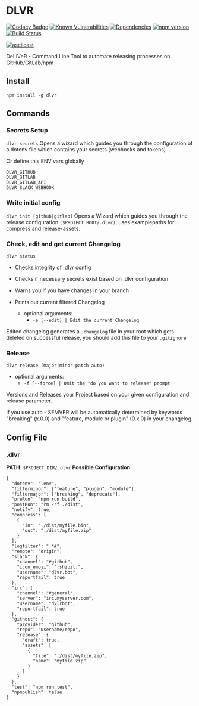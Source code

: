 # DLVR
[![Codacy Badge](https://api.codacy.com/project/badge/Grade/ec5758e41d734261ad66394abd7ecff3)](https://www.codacy.com/app/FreaKzero/dlvr?utm_source=github.com&amp;utm_medium=referral&amp;utm_content=FreaKzero/dlvr&amp;utm_campaign=Badge_Grade)
[![Known Vulnerabilities](https://snyk.io/test/github/freakzero/dlvr/badge.svg)](https://snyk.io/test/github/freakzero/dlvr)
[![Dependencies](https://david-dm.org/freakzero/dlvr.svg)](https://david-dm.org/freakzero/dlvr)
[![npm version](https://badge.fury.io/js/dlvr.svg)](https://badge.fury.io/js/dlvr)
[![Build Status](https://travis-ci.org/FreaKzero/dlvr.svg?branch=master)](https://travis-ci.org/FreaKzero/dlvr)

[![asciicast](https://asciinema.org/a/wKDhgPsGbp51CuSsEMAnOZ7iV.png)](https://asciinema.org/a/wKDhgPsGbp51CuSsEMAnOZ7iV)

DeLiVeR - Command Line Tool to automate releasing processes on GitHub/GitLab/npm

## Install
`npm install -g dlvr`

## Commands

### Secrets Setup
`dlvr secrets`
Opens a wizard which guides you through the configuration of a dotenv file which contains your secrets (webhooks and tokens)

Or define this ENV vars globally
```
DLVR_GITHUB
DLVR_GITLAB
DLVR_GITLAB_API
DLVR_SLACK_WEBHOOK
```

### Write initial config
`dlvr init [github|gitlab]`
Opens a Wizard which guides you through the release configuration `($PROJECT_ROOT/.dlvr)`, uses examplepaths for compress and release-assets.

### Check, edit and get current Changelog
`dlvr status `
- Checks integrity of .dlvr config
- Checks if necessary secrets exist based on .dlvr configuration
- Warns you if you have changes in your branch
- Prints out current filtered Changelog

  - optional arguments:
    - `-e [--edit] | Edit the current Changelog`

Edited changelog generates a `.changelog` file in your root which gets deleted on successful release, you should add this file to your `.gitignore`

### Release
`dlvr release (major|minor|patch|auto)`
- optional arguments:
  - `-f [--force] | Omit the "do you want to release" prompt`

Versions and Releases your Project based on your given configuration and release parameter.

If you use auto - SEMVER will be automatically determined by keywords "breaking" (x.0.0) and "feature, module or plugin" (0.x.0) in your changelog.

## Config File
### .dlvr
**PATH**: `$PROJECT_DIR/.dlvr`
**Possible Configuration**
```
{
  "dotenv": ".env",
  "filterminor": ["feature", "plugin", "module"],
  "filtermajor": ["breaking", "deprecate"],
  "preRun": "npm run build",
  "postRun": "rm -rf ./dist",
  "notify": true,
  "compress": [
    {
      "in": "./dist/myfile.bin",
      "out": "./dist/myfile.zip"
    }
  ],
  "logfilter": ".*#",
  "remote": "origin",
  "slack": {
    "channel": "#github",
    "icon_emoji": ":shipit:",
    "username": "dlvr.bot",
    "reportfail": true
  },
  "irc": {
    "channel": "#general",
    "server": "irc.myserver.com",
    "username": "dvlrbot",
    "reportfail": true
  },
  "githost": {
    "provider": "github",
    "repo": "username/repo",
    "release": {
      "draft": true,
      "assets": [
        {
          "file": "./dist/myfile.zip",
          "name": "myfile.zip"
        }
      ]
    }
  },
  "test": "npm run test",
  "npmpublish": false
}
```
